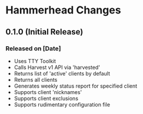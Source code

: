 # Hammerhead Changes

## 0.1.0 (Initial Release)

### Released on [Date]

* Uses TTY Toolkit
* Calls Harvest v1 API via 'harvested'
* Returns list of 'active' clients by default
* Returns all clients
* Generates weekly status report for specified client
* Supports client 'nicknames'
* Supports client exclusions
* Supports rudimentary configuration file
